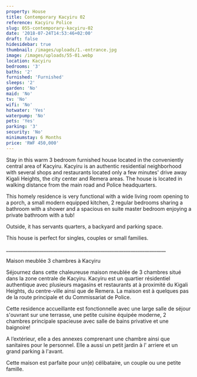```yaml
---
property: House
title: Contemporary Kacyiru 02
reference: Kacyiru Police
slug: 055-contemporary-kacyiru-02
date: '2018-07-24T14:53:46+02:00'
draft: false
hidesidebar: true
thumbnail: /images/uploads/1.-entrance.jpg
image: /images/uploads/55-01.webp
location: Kacyiru
bedrooms: '3'
baths: '2'
furnished: 'Furnished'
sleeps: '2'
garden: 'No'
maid: 'No'
tv: 'No'
wifi: 'No'
hotwater: 'Yes'
waterpump: 'No'
pets: 'Yes'
parking: '3'
security: 'No'
minimumstay: 6 Months
price: 'RWF 450,000'
---
```

   Stay in this warm 3 bedroom furnished house located in the conveniently central area of Kacyiru. Kacyiru is an authentic residential neighborhood with several shops and restaurants located only a few minutes' drive away Kigali Heights, the city center and Remera areas. The house is located in walking distance from the main road and Police headquarters.

   This homely residence is very functional with a wide living room opening to a porch, a small modern equipped kitchen, 2 regular bedrooms sharing a bathroom with a shower and a spacious en suite master bedroom enjoying a private bathroom with a tub!

   Outside, it has servants quarters, a backyard and parking space.

   This house is perfect for singles, couples or small families.

   \_\_\_\_\_\_\_\_\_\_\_\_\_\_\_\_\_\_\_\_\_\_\_\_\_\_\_\_\_\_\_\_\_\_\_\_\_\_\_\_\_\_\_\_\_\_\_\_\_\_\_\_\_\_\_\_\_\_\_\_\_\_\_\_\_\_\_\_

   Maison meublée 3 chambres à Kacyiru

   Séjournez dans cette chaleureuse maison meublée de 3 chambres situé dans la zone centrale de Kacyiru. Kacyiru est un quartier résidentiel authentique avec plusieurs magasins et restaurants at à proximité du Kigali Heights, du centre-ville ainsi que de Remera. La maison est à quelques pas de la route principale et du Commissariat de Police.

   Cette  residence accueillante est fonctionnelle avec une large salle de séjour  s'ouvrant sur une terrasse, une petite cuisine équipée moderne, 2 chambres principale spacieuse avec salle de bains privative et une baignoire!

   A l’extérieur, elle a des annexes comprenant une chambre ainsi que sanitaires pour le personnel. Elle a aussi un petit jardin à l' arriere et un grand parking à l'avant.

   Cette maison est parfaite pour un(e) célibataire, un couple ou une petite famille.
